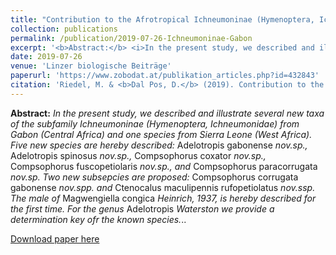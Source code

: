 ```yaml
---
title: "Contribution to the Afrotropical Ichneumoninae (Hymenoptera, Ichneumonidae) from Gabon and Sierra Leone, with descriptions of five new species and two new subspecies"
collection: publications
permalink: /publication/2019-07-26-Ichneumoninae-Gabon
excerpt: '<b>Abstract:</b> <i>In the present study, we described and illustrate several new taxa of the subfamily Ichneumoninae (Hymenoptera, Ichneumonidae) from Gabon (Central Africa) and one species from Sierra Leone (West Africa). Five new species are hereby described: </i>Adelotropis gabonense<i> nov.sp., </i>Adelotropis spinosus<i> nov.sp., </i>Compsophorus coxator<i> nov.sp., </i>Compsophorus fuscopetiolaris<i> nov.sp., and </i>Compsophorus paracorrugata<i> nov.sp. Two new subsepcies are proposed: </i>Compsophorus corrugata gabonense<i> nov.spp. and </i>Ctenocalus maculipennis rufopetiolatus<i> nov.ssp. The male of </i>Magwengiella congica<i> Heinrich, 1937, is hereby described for the first time. For the genus </i>Adelotropis<i> Waterston we provide a determination key ofr the known species.</i>.'
date: 2019-07-26
venue: 'Linzer biologische Beiträge'
paperurl: 'https://www.zobodat.at/publikation_articles.php?id=432843'
citation: 'Riedel, M. & <b>Dal Pos, D.</b> (2019). Contribution to the Afrotropical Ichneumoninae (Hymenoptera, Ichneumonidae) from Gabon and Sierra Leone, with descriptions of five new species and two new subspecies. <i>Linzer biologische Beiträge</i>, 51(1): 419–436.'
---
```

<b>Abstract:</b> <i>In the present study, we described and illustrate several new taxa of the subfamily Ichneumoninae (Hymenoptera, Ichneumonidae) from Gabon (Central Africa) and one species from Sierra Leone (West Africa). Five new species are hereby described: </i>Adelotropis gabonense<i> nov.sp., </i>Adelotropis spinosus<i> nov.sp., </i>Compsophorus coxator<i> nov.sp., </i>Compsophorus fuscopetiolaris<i> nov.sp., and </i>Compsophorus paracorrugata<i> nov.sp. Two new subsepcies are proposed: </i>Compsophorus corrugata gabonense<i> nov.spp. and </i>Ctenocalus maculipennis rufopetiolatus<i> nov.ssp. The male of </i>Magwengiella congica<i> Heinrich, 1937, is hereby described for the first time. For the genus </i>Adelotropis<i> Waterston we provide a determination key ofr the known species.</i>..

[Download paper here](https://www.zobodat.at/publikation_articles.php?id=432843)